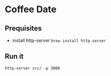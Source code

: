 # Coffee Date

## Prequisites

- install http-server `brew install http-server`

## Run it

```
http-server src/ -p 3000
```
